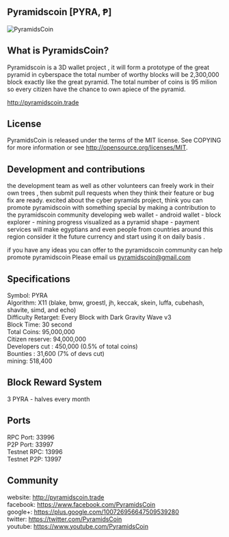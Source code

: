 ## Pyramidscoin [PYRA, Ᵽ]

![PyramidsCoin](http://i.imgur.com/t84D4PT.png?1)

## What is PyramidsCoin?

Pyramidscoin is a 3D wallet project , it will form a prototype of the great pyramid in cyberspace
the total number of worthy blocks will be 2,300,000 block exactly like the great pyramid.
The total number of coins is 95 milion so every citizen have the chance to own apiece of the pyramid.

http://pyramidscoin.trade

## License

PyramidsCoin is released under the terms of the MIT license. See COPYING for more information or see http://opensource.org/licenses/MIT.

## Development and contributions

the development team as well as other volunteers can freely work in their own trees , then submit pull requests when they think their feature or bug fix are ready.
excited about the cyber pyramids project, think you can promote pyramidscoin with something special by making a contribution to the pyramidscoin community
developing web wallet - android wallet - block explorer - mining progress visualized as a pyramid shape -  payment services will make egyptians and even people from countries around this region consider it the future currency and start using it on daily basis  . 

if you have any ideas you can offer to the pyramidscoin community can help promote pyramidscoin Please email us pyramidscoin@gmail.com

## Specifications

Symbol: PYRA <br>
Algorithm: X11 (blake, bmw, groestl, jh, keccak, skein, luffa, cubehash, shavite, simd, and echo) <br>
Difficulty Retarget: Every Block with Dark Gravity Wave v3 <br>
Block Time: 30 second <br>
Total Coins: 95,000,000 <br>
Citizen reserve: 94,000,000 <br>
Developers cut : 450,000 (0.5% of total coins) <br>
Bounties : 31,600  (7% of devs cut) <br>
mining: 518,400 <br>

## Block Reward System

3 PYRA - halves every month  <br>

## Ports

RPC Port: 33996 <br>
P2P Port: 33997 <br>
Testnet RPC: 13996 <br>
Testnet P2P: 13997 <br>

## Community

website: http://pyramidscoin.trade <br>
facebook: https://www.facebook.com/PyramidsCoin <br>
google+: https://plus.google.com/100726956647509539280 <br>
twitter: https://twitter.com/PyramidsCoin <br>
youtube: https://www.youtube.com/PyramidsCoin <br>
